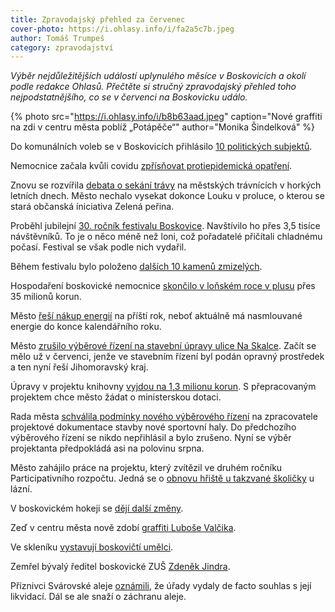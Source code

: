 ```yaml
---
title: Zpravodajský přehled za červenec
cover-photo: https://i.ohlasy.info/i/fa2a5c7b.jpeg
author: Tomáš Trumpeš
category: zpravodajství
---
```


*Výběr nejdůležitějších událostí uplynulého měsíce v Boskovicích a okolí podle redakce Ohlasů. Přečtěte si stručný zpravodajský přehled toho nejpodstatnějšího, co se v červenci na Boskovicku událo.*

{% photo src="https://i.ohlasy.info/i/b8b63aad.jpeg" caption="Nové graffiti na zdi v centru města poblíž „Potápěče“" author="Monika Šindelková" %}

Do komunálních voleb se v Boskovicích přihlásilo [10 politických subjektů](https://ohlasy.info/clanky/2022/07/deset-kandidatek.html).

Nemocnice začala kvůli covidu [zpřísňovat protiepidemická opatření](https://www.nembce.cz/aktuality/161-aktualni-epidemiologicka-opatreni).

Znovu se rozvířila [debata o sekání trávy](https://ohlasy.info/clanky/2022/07/zelena-perina-sece.html) na městských trávnících v horkých letních dnech. Město nechalo vysekat dokonce Louku v proluce, o kterou se stará občanská íniciativa Zelená peřina.

Proběhl jubilejní [30\. ročník festivalu Boskovice](https://www.facebook.com/media/set/?set=a.707566466984290&type=3). Navštívilo ho přes 3,5 tisíce návštěvníků. To je o něco méně než loni, což pořadatelé přičítali chladnému počasí. Festival se však podle nich vydařil.

Během festivalu bylo položeno [dalších 10 kamenů zmizelých](https://boskovice.cz/v-boskovicich-bylo-polozeno-dalsich-deset-kamenu-zmizelych/d-44521).

Hospodaření boskovické nemocnice [skončilo v loňském roce v plusu](https://ohlasy.info/clanky/2022/07/z-radnice.html) přes 35 milionů korun.

Město [řeší nákup energií](https://ohlasy.info/clanky/2022/07/z-radnice.html) na příští rok, neboť aktuálně má nasmlouvané energie do konce kalendářního roku.

Město [zrušilo výběrové řízení na stavební úpravy ulice Na Skalce](https://ohlasy.info/clanky/2022/07/z-radnice.html). Začít se mělo už v červenci, jenže ve stavebním řízení byl podán opravný prostředek a ten nyní řeší Jihomoravský kraj.

Úpravy v projektu knihovny [vyjdou na 1,3 milionu korun](https://ohlasy.info/clanky/2022/07/z-radnice.html). S přepracovaným projektem chce město žádat o ministerskou dotaci.

Rada města [schválila podmínky nového výběrového řízení](https://ohlasy.info/clanky/2022/07/z-radnice.html) na zpracovatele projektové dokumentace stavby nové sportovní haly. Do předchozího výběrového řízení se nikdo nepřihlásil a bylo zrušeno. Nyní se výběr projektanta předpokládá asi na polovinu srpna.

Město zahájilo práce na projektu, který zvítězil ve druhém ročníku Participativního rozpočtu. Jedná se o [obnovu hřiště u takzvané školičky](https://boskovice.cz/zacala-realizace-projektu-paro/d-44540) u lázní.

V boskovickém hokeji se [dějí další změny](http://www.regionpress.cz/Velky-tresk-v-boskovickem-hokeji-Minervu-strida-HC-Boskovice-id-26951.aspx).

Zeď v centru města nově zdobí [graffiti Luboše Valčika](https://boskovice.cz/nove-graffiti-vylepsilo-zed-v-centru-mesta/d-44531).

Ve skleníku [vystavují boskovičtí umělci](https://boskovice.cz/boskovicti-umelci-vystavuji-ve-skleniku/d-44593).

Zemřel bývalý ředitel boskovické ZUŠ [Zdeněk Jindra](https://ohlasy.info/clanky/2022/07/vzpominky-do-nebe.html).

Příznivci Svárovské aleje [oznámili](https://www.facebook.com/permalink.php?story_fbid=pfbid02dgjMh3gfKwDzQ98AFBEh8VG4eexeWSUGNLZLix3eHfKcEwjVgSoPVMNUCZAdZHTgl&id=102295271981276), že úřady vydaly de facto souhlas s její likvidací. Dál se ale snaží o záchranu aleje.
